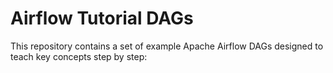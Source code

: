 # Airflow Tutorial DAGs

This repository contains a set of example Apache Airflow DAGs designed to teach key concepts step by step:

